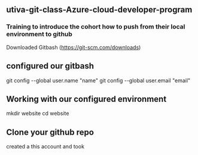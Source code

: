 ## utiva-git-class-Azure-cloud-developer-program
###  Training to introduce the cohort how to push from their local environment to github
Downloaded Gitbash (https://git-scm.com/downloads)
## configured our gitbash
git config --global user.name "name"
git config --global user.email "email"
## Working with our configured environment
mkdir website
cd website
## Clone your github repo
created a this account and took
